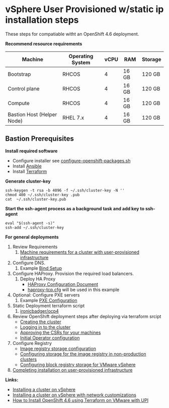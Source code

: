 # vSphere User Provisioned w/static ip installation steps
These steps for compatiable witht an OpenShift 4.6 deployment.

**Recommend resource requirements**  


Machine  | Operating System  | vCPU  | RAM  |  Storage |  
--|---|---|---|--|  
Bootstrap  | RHCOS  | 4  | 16 GB  | 120 GB|    
Control plane  |  RHCOS | 4  | 16 GB  | 120 GB|    
Compute  |  RHCOS | 4  | 16 GB  |  120 GB|    
Bastion Host (Helper Node)  |  RHEL 7.x  | 4  | 16 GB | 120 GB |   

## Bastion Prerequisites 
**Install required software**
 *  Configure installer see [configure-openshift-packages.sh](../pre-steps/configure-openshift-packages.sh)
 * Install [Ansible](https://docs.ansible.com/ansible/latest/installation_guide/intro_installation.html#installing-ansible-on-rhel-centos-or-fedora) 
 * Install [Terraform](https://learn.hashicorp.com/tutorials/terraform/install-cli) 

**Generate cluster-key**
```
ssh-keygen -t rsa -b 4096 -f ~/.ssh/cluster-key -N ''
chmod 400 ~/.ssh/cluster-key .pub
cat  ~/.ssh/cluster-key.pub
```

**Start the ssh-agent process as a background task and add key to ssh-agent**
```
eval "$(ssh-agent -s)"
ssh-add ~/.ssh/cluster-key 
```

**For general deployments**  
1. Review Requirements
   1. [Machine requirements for a cluster with user-provisioned infrastructure](https://docs.openshift.com/container-platform/4.6/installing/installing_vsphere/installing-vsphere.html)
2. Configure DNS.
   1. Example [Bind Setup](https://github.com/tosin2013/openshift-4-deployment-notes/tree/master/dns-server-configuration)
4. Configure HAProxy. Provision the required load balancers.
   1. Deploy HA Proxy  
      * [HAProxy Configuration Document](https://github.com/tosin2013/openshift-4-deployment-notes/tree/master/haproxy-configuration)
      * [haproxy-tcp.cfg](haproxy-configuration/haproxy-tcp.cfg) will be used in this example 
5. Optional: Configure PXE servers
   1. Example [PXE Configuration](https://github.com/tosin2013/openshift-4-deployment-notes/tree/master/pxe-configuration)
6. Static Deployment terraform script
   1. [ironicbadger/ocp4](https://github.com/tosin2013/ocp4)
7. Review OpenShift deployment steps after deploying via terraform srcipt
   * [Creating the cluster](https://docs.openshift.com/container-platform/4.6/installing/installing_vsphere/installing-vsphere.html#installation-installing-bare-metal_installing-vsphere)
   * [Logging in to the cluster](https://docs.openshift.com/container-platform/4.6/installing/installing_vsphere/installing-vsphere.html#cli-logging-in-kubeadmin_installing-vsphere)
   * [Approving the CSRs for your machines](https://docs.openshift.com/container-platform/4.6/installing/installing_vsphere/installing-vsphere.html#installation-approve-csrs_installing-vsphere)
   * [Initial Operator configuration](https://docs.openshift.com/container-platform/4.6/installing/installing_vsphere/installing-vsphere.html#installation-operators-config_installing-vsphere)
8. Configure Registry
   * [Image registry storage configuration](https://docs.openshift.com/container-platform/4.6/installing/installing_vsphere/installing-vsphere.html#installation-registry-storage-config_installing-vsphere)
   * [Configuring storage for the image registry in non-production clusters](https://docs.openshift.com/container-platform/4.6/installing/installing_vsphere/installing-vsphere.html#installation-registry-storage-non-production_installing-vsphere)
   * [Configuring block registry storage for VMware vSphere](https://docs.openshift.com/container-platform/4.6/installing/installing_vsphere/installing-vsphere.html#installation-registry-storage-block-recreate-rollout_installing-vsphere)
9. [Completing installation on user-provisioned infrastructure](https://docs.openshift.com/container-platform/4.6/installing/installing_vsphere/installing-vsphere.html#installation-registry-storage-block-recreate-rollout_installing-vsphere)


**Links:**  
* [Installing a cluster on vSphere](https://docs.openshift.com/container-platform/4.6/installing/installing_vsphere/installing-vsphere.html)
* [Installing a cluster on vSphere with network customizations](https://docs.openshift.com/container-platform/4.6/installing/installing_vsphere/installing-vsphere-network-customizations.html)
* [How to Install OpenShift 4.6 using Terraform on VMware with UPI](https://www.openshift.com/blog/how-to-install-openshift-4.6-on-vmware-with-upi)